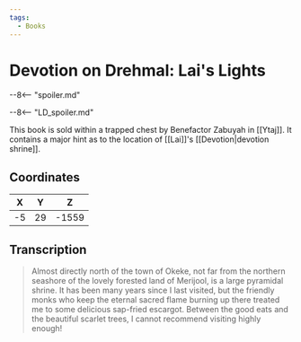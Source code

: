 ```yaml
---
tags:
  - Books
---
```

# Devotion on Drehmal: Lai's Lights

--8<-- "spoiler.md"

--8<-- "LD_spoiler.md"

This book is sold within a trapped chest by Benefactor Zabuyah in [[Ytaj]]. It contains a major hint as to the location of [[Lai]]'s [[Devotion|devotion shrine]].

## Coordinates
| **X** | **Y** | **Z**  |
| :---: | :---: | :----: |
| -5  |  29  | -1559 |

## Transcription
> Almost directly north of the town of Okeke, not far from the northern seashore of the lovely forested land of Merijool, is a large pyramidal shrine. It has been many years since I last visited, but the friendly monks who keep the eternal sacred flame burning up there treated me to some delicious sap-fried escargot. Between the good eats and the beautiful scarlet trees, I cannot recommend visiting highly enough!
